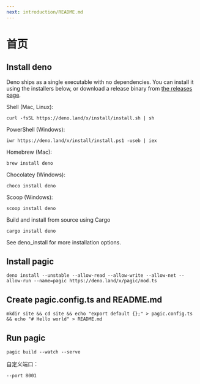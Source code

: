 ```yaml
---
next: introduction/README.md
---
```


# 首页

## Install deno

Deno ships as a single executable with no dependencies. You can install it using the installers below, or download a release binary from [the releases page](https://github.com/denoland/deno/releases).

Shell (Mac, Linux):
``` curl
curl -fsSL https://deno.land/x/install/install.sh | sh
```
PowerShell (Windows):
``` iwr
iwr https://deno.land/x/install/install.ps1 -useb | iex
```
Homebrew (Mac):
``` brew
brew install deno
```
Chocolatey (Windows):
``` choco
choco install deno
```
Scoop (Windows):
``` scoop
scoop install deno
```
Build and install from source using Cargo
``` cargo
cargo install deno
```
See deno_install for more installation options.

## Install pagic
``` deno
deno install --unstable --allow-read --allow-write --allow-net --allow-run --name=pagic https://deno.land/x/pagic/mod.ts
```

## Create pagic.config.ts and README.md
```
mkdir site && cd site && echo "export default {};" > pagic.config.ts && echo "# Hello world" > README.md
```

## Run pagic
``` pagic
pagic build --watch --serve
```

自定义端口：


`--port 8001`

